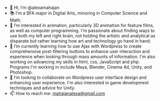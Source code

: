 - 👋 Hi, I’m @alexamahajan
- 📚 I'm a BFA major in Digital Arts, minoring in Computer Science and Math. 
- 👀 I’m interested in animation, particularly 3D animation for feature films, as well as computer programming. I'm passionate about finding ways to use both my left and right brain, not holding the artistic and analytical as disparate but rather learning how art and technology go hand in hand.
- 🌱 I’m currently learning how to use Ajax with Wordpress to create comprehensive post-filtering buttons to enhance user interaction and experience when looking through mass amounts of information. I'm also working on advancing my skills in html, css, JavaScript and php. Programs I'm working in include Maya, Blender, Cinema 4d, Unity, and Photoshop. 
- 💞️ I’m looking to collaborate on Wordpress user interface design and enhancing user experience. I'm also interested in game development techniques and advice for Unity.
- 📫 How to reach me: mahajanalexa@gmail.com

<!---
alexamahajan/alexamahajan is a ✨ special ✨ repository because its `README.md` (this file) appears on your GitHub profile.
You can click the Preview link to take a look at your changes.
--->
